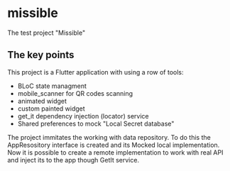 # missible

The test project "Missible"

## The key points

This project is a Flutter application with using a row of tools:

- BLoC state managment
- mobile_scanner for QR codes scanning
- animated widget
- custom painted widget
- get_it dependency injection (locator) service
- Shared preferences to mock "Local Secret database"

The project immitates the working with data repository. To do this the AppResository interface is created and its Mocked local implementation. Now it is possible to create a remote implementation to work with real API and inject its to the app though GetIt service.
